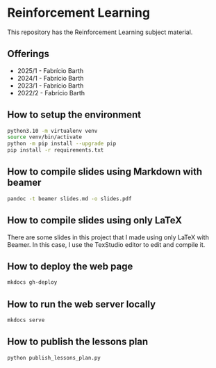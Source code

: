 # Reinforcement Learning 

This repository has the Reinforcement Learning subject material. 

## Offerings

* 2025/1 - Fabrício Barth
* 2024/1 - Fabrício Barth
* 2023/1 - Fabrício Barth
* 2022/2 - Fabrício Barth

## How to setup the environment

```bash
python3.10 -m virtualenv venv
source venv/bin/activate
python -m pip install --upgrade pip
pip install -r requirements.txt
```

## How to compile slides using Markdown with beamer

```bash
pandoc -t beamer slides.md -o slides.pdf
```

## How to compile slides using only LaTeX

There are some slides in this project that I made using only LaTeX with Beamer. In this case, I use the TexStudio editor to edit and compile it. 

## How to deploy the web page

```bash
mkdocs gh-deploy
```

## How to run the web server locally

```bash
mkdocs serve
```

## How to publish the lessons plan

```bash
python publish_lessons_plan.py
```


